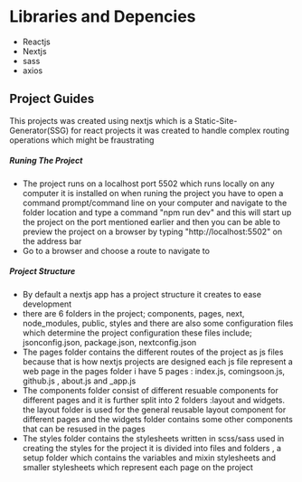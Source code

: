 

# Libraries and Depencies

* Reactjs
* Nextjs
* sass
* axios

## Project Guides

This projects was created using nextjs which is a Static-Site-Generator(SSG) for react projects it was created to handle complex routing operations which might be fraustrating 

##### Runing The Project

* The project runs on a localhost port 5502 which runs locally on any computer it is installed on when runing the project you have to open a command prompt/command line on your computer and navigate to the folder location and type a command "npm run dev" and this will start up the project on the port mentioned earlier and then you can be able to preview the project on a browser by typing "http://localhost:5502" on the address bar
* Go to a browser and choose a route to navigate to

##### Project Structure 

* By default a nextjs app has a project structure it creates to ease development
* there are 6 folders in the project; components, pages, next, node_modules, public, styles and there are also some configuration files which determine the project configuration these files include; jsonconfig.json, package.json, nextconfig.json
* The pages folder contains the different routes of the project as js files because that is how nextjs projects are designed each js file represent a web page in the pages folder i have 5 pages : index.js, comingsoon.js, github.js   , about.js and _app.js
* The components folder consist of different resuable components for different pages and it is further split into 2 folders :layout and widgets. the layout folder is used for the general reusable layout component for different pages and the widgets folder contains some other components that can be resused in the pages
* The styles folder contains the stylesheets written in scss/sass used in creating the styles for the project it is divided into files and folders , a setup folder which contains the variables and mixin stylesheets and smaller stylesheets which represent each page on the project
